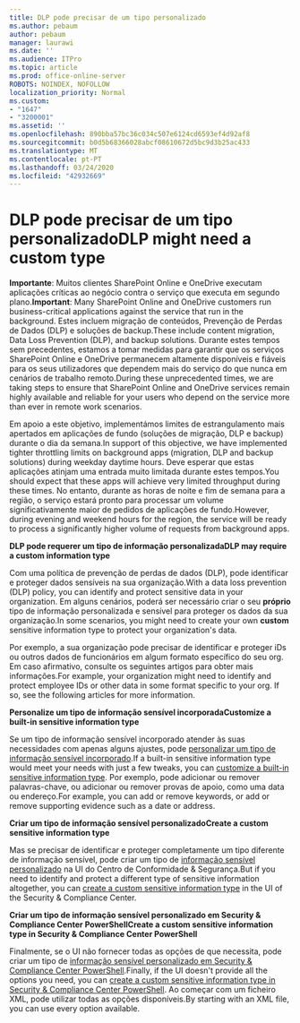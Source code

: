 ```yaml
---
title: DLP pode precisar de um tipo personalizado
ms.author: pebaum
author: pebaum
manager: laurawi
ms.date: ''
ms.audience: ITPro
ms.topic: article
ms.prod: office-online-server
ROBOTS: NOINDEX, NOFOLLOW
localization_priority: Normal
ms.custom:
- "1647"
- "3200001"
ms.assetid: ''
ms.openlocfilehash: 890bba57bc36c034c507e6124cd6593ef4d92af8
ms.sourcegitcommit: b0d5b68366028abcf08610672d5bc9d3b25ac433
ms.translationtype: MT
ms.contentlocale: pt-PT
ms.lasthandoff: 03/24/2020
ms.locfileid: "42932669"
---
```

# <a name="dlp-might-need-a-custom-type"></a><span data-ttu-id="5559c-102">DLP pode precisar de um tipo personalizado</span><span class="sxs-lookup"><span data-stu-id="5559c-102">DLP might need a custom type</span></span>

<span data-ttu-id="5559c-103">**Importante**: Muitos clientes SharePoint Online e OneDrive executam aplicações críticas ao negócio contra o serviço que executa em segundo plano.</span><span class="sxs-lookup"><span data-stu-id="5559c-103">**Important**: Many SharePoint Online and OneDrive customers run business-critical applications against the service that run in the background.</span></span> <span data-ttu-id="5559c-104">Estes incluem migração de conteúdos, Prevenção de Perdas de Dados (DLP) e soluções de backup.</span><span class="sxs-lookup"><span data-stu-id="5559c-104">These include content migration, Data Loss Prevention (DLP), and backup solutions.</span></span> <span data-ttu-id="5559c-105">Durante estes tempos sem precedentes, estamos a tomar medidas para garantir que os serviços SharePoint Online e OneDrive permanecem altamente disponíveis e fiáveis para os seus utilizadores que dependem mais do serviço do que nunca em cenários de trabalho remoto.</span><span class="sxs-lookup"><span data-stu-id="5559c-105">During these unprecedented times, we are taking steps to ensure that SharePoint Online and OneDrive services remain highly available and reliable for your users who depend on the service more than ever in remote work scenarios.</span></span>

<span data-ttu-id="5559c-106">Em apoio a este objetivo, implementámos limites de estrangulamento mais apertados em aplicações de fundo (soluções de migração, DLP e backup) durante o dia da semana.</span><span class="sxs-lookup"><span data-stu-id="5559c-106">In support of this objective, we have implemented tighter throttling limits on background apps (migration, DLP and backup solutions) during weekday daytime hours.</span></span> <span data-ttu-id="5559c-107">Deve esperar que estas aplicações atinjam uma entrada muito limitada durante estes tempos.</span><span class="sxs-lookup"><span data-stu-id="5559c-107">You should expect that these apps will achieve very limited throughput during these times.</span></span> <span data-ttu-id="5559c-108">No entanto, durante as horas de noite e fim de semana para a região, o serviço estará pronto para processar um volume significativamente maior de pedidos de aplicações de fundo.</span><span class="sxs-lookup"><span data-stu-id="5559c-108">However, during evening and weekend hours for the region, the service will be ready to process a significantly higher volume of requests from background apps.</span></span>

<span data-ttu-id="5559c-109">**DLP pode requerer um tipo de informação personalizada**</span><span class="sxs-lookup"><span data-stu-id="5559c-109">**DLP may require a custom information type**</span></span>

<span data-ttu-id="5559c-110">Com uma política de prevenção de perdas de dados (DLP), pode identificar e proteger dados sensíveis na sua organização.</span><span class="sxs-lookup"><span data-stu-id="5559c-110">With a data loss prevention (DLP) policy, you can identify and protect sensitive data in your organization.</span></span> <span data-ttu-id="5559c-111">Em alguns cenários, poderá ser necessário criar o seu **próprio** tipo de informação personalizada e sensível para proteger os dados da sua organização.</span><span class="sxs-lookup"><span data-stu-id="5559c-111">In some scenarios, you might need to create your own **custom** sensitive information type to protect your organization's data.</span></span>

<span data-ttu-id="5559c-112">Por exemplo, a sua organização pode precisar de identificar e proteger iDs ou outros dados de funcionários em algum formato específico do seu org. Em caso afirmativo, consulte os seguintes artigos para obter mais informações.</span><span class="sxs-lookup"><span data-stu-id="5559c-112">For example, your organization might need to identify and protect employee IDs or other data in some format specific to your org. If so, see the following articles for more information.</span></span>
  
 <span data-ttu-id="5559c-113">**Personalize um tipo de informação sensível incorporada**</span><span class="sxs-lookup"><span data-stu-id="5559c-113">**Customize a built-in sensitive information type**</span></span>
  
<span data-ttu-id="5559c-114">Se um tipo de informação sensível incorporado atender às suas necessidades com apenas alguns ajustes, pode [personalizar um tipo de informação sensível incorporado](https://docs.microsoft.com/office365/securitycompliance/customize-a-built-in-sensitive-information-type).</span><span class="sxs-lookup"><span data-stu-id="5559c-114">If a built-in sensitive information type would meet your needs with just a few tweaks, you can [customize a built-in sensitive information type](https://docs.microsoft.com/office365/securitycompliance/customize-a-built-in-sensitive-information-type).</span></span> <span data-ttu-id="5559c-115">Por exemplo, pode adicionar ou remover palavras-chave, ou adicionar ou remover provas de apoio, como uma data ou endereço.</span><span class="sxs-lookup"><span data-stu-id="5559c-115">For example, you can add or remove keywords, or add or remove supporting evidence such as a date or address.</span></span>
  
 <span data-ttu-id="5559c-116">**Criar um tipo de informação sensível personalizado**</span><span class="sxs-lookup"><span data-stu-id="5559c-116">**Create a custom sensitive information type**</span></span>
  
<span data-ttu-id="5559c-117">Mas se precisar de identificar e proteger completamente um tipo diferente de informação sensível, pode criar um tipo de [informação sensível personalizado](https://docs.microsoft.com/office365/securitycompliance/create-a-custom-sensitive-information-type) na UI do Centro de Conformidade & Segurança.</span><span class="sxs-lookup"><span data-stu-id="5559c-117">But if you need to identify and protect a different type of sensitive information altogether, you can [create a custom sensitive information type](https://docs.microsoft.com/office365/securitycompliance/create-a-custom-sensitive-information-type) in the UI of the Security & Compliance Center.</span></span>
  
<span data-ttu-id="5559c-118">**Criar um tipo de informação sensível personalizado em Security & Compliance Center PowerShell**</span><span class="sxs-lookup"><span data-stu-id="5559c-118">**Create a custom sensitive information type in Security & Compliance Center PowerShell**</span></span>

<span data-ttu-id="5559c-119">Finalmente, se o UI não fornecer todas as opções de que necessita, pode criar um tipo de [informação sensível personalizado em Security & Compliance Center PowerShell](https://docs.microsoft.com/office365/securitycompliance/create-a-custom-sensitive-information-type-in-scc-powershell).</span><span class="sxs-lookup"><span data-stu-id="5559c-119">Finally, if the UI doesn't provide all the options you need, you can [create a custom sensitive information type in Security & Compliance Center PowerShell](https://docs.microsoft.com/office365/securitycompliance/create-a-custom-sensitive-information-type-in-scc-powershell).</span></span> <span data-ttu-id="5559c-120">Ao começar com um ficheiro XML, pode utilizar todas as opções disponíveis.</span><span class="sxs-lookup"><span data-stu-id="5559c-120">By starting with an XML file, you can use every option available.</span></span>
